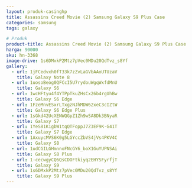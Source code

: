 ```yaml
---
layout: produk-casinghp
title: Assassins Creed Movie (2) Samsung Galaxy S9 Plus Case
categories: samsung
tags: galaxy

# Produk
product-title: Assassins Creed Movie (2) Samsung Galaxy S9 Plus Case
harga: 90000
sku: hn-3368
image-drive: 1s6DMxkP2Mtz7pVec0MDu20QdTvz_s8Yf
gallery:
  - url: 1jFCedvxh0fT33k7zZvLaGVbAAoUTUzaV
    title: Galaxy Note 8
  - url: 1uosoBeog0QFCcI5U7rydouWgqWxfdMnU
    title: Galaxy S6
  - url: 1wcHFtyu4f4YTPpTkuZHsCx26b4rgUhBw
    title: Galaxy S6 Edge
  - url: 1FzeMnvESxrLTxgzNJhMDW62xeC3cIZtW
    title: Galaxy S6 Edge Plus
  - url: 1sGkd42UcXENWQGpZ1Zh9wSA8Dk3BNyaR
    title: Galaxy S7
  - url: 1YeS81K1gbW1tqQTFoppJ7Z3EF9K-G41T
    title: Galaxy S7 Edge
  - url: 1AxuycMVS6K0g5LGYccZbVS4jVs4PKV4C
    title: Galaxy S8
  - url: 1udCGILGHmnnoFNcGY6_boX1GuYUPNSAi
    title: Galaxy S8 Plus
  - url: 1-cecwgyCQ6QsCDOFtkiyq2EHYSFyrfjT
    title: Galaxy S9
  - url: 1s6DMxkP2Mtz7pVec0MDu20QdTvz_s8Yf
    title: Galaxy S9 Plus
---
```

